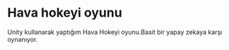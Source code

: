# Hava hokeyi oyunu
Unity kullanarak yaptığım Hava Hokeyi oyunu.Basit bir yapay zekaya karşı oynanıyor.
